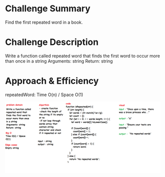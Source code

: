 # Challenge Summary

Find the first repeated word in a book.


# Challenge Description

Write a function called repeated word that finds the first word to occur more than once in a string
Arguments: string
Return: string

# Approach & Efficiency
repeatedWord: Time O(n) / Space O(1) 


![repeatedUml](../../../images/repeatedWord.png)
